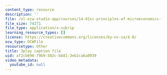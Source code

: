 ```yaml
---
content_type: resource
description: ''
file: /ol-ocw-studio-app/courses/14-01sc-principles-of-microeconomics-fall-2011/af2cb69679b9502cbb813eb2ca6a8939_WbE2USh7RKI.vtt
file_size: 74271
file_type: application/x-subrip
learning_resource_types: []
license: https://creativecommons.org/licenses/by-nc-sa/4.0/
ocw_type: OCWFile
resourcetype: Other
title: 3play caption file
uid: af2cb696-79b9-502c-bb81-3eb2ca6a8939
video_metadata:
  youtube_id: null
---
```

